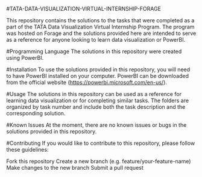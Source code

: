 #TATA-DATA-VISUALIZATION-VIRTUAL-INTERNSHIP-FORAGE

This repository contains the solutions to the tasks that were completed as a part of the TATA Data Visualization Virtual Internship Program. The program was hosted on Forage and the solutions provided here are intended to serve as a reference for anyone looking to learn data visualization or PowerBI.

#Programming Language
The solutions in this repository were created using PowerBI.

#Installation
To use the solutions provided in this repository, you will need to have PowerBI installed on your computer. PowerBI can be downloaded from the official website (https://powerbi.microsoft.com/en-us/).

#Usage
The solutions in this repository can be used as a reference for learning data visualization or for completing similar tasks. The folders are organized by task number and include both the task description and the corresponding solution.

#Known Issues
At the moment, there are no known issues or bugs in the solutions provided in this repository.

#Contributing
If you would like to contribute to this repository, please follow these guidelines:

Fork this repository Create a new branch (e.g. feature/your-feature-name) Make changes to the new branch Submit a pull request
